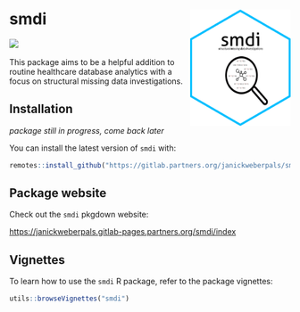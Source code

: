 # smdi <img src="./man/figures/smdi_hexagon.png" align="right" width="180"/>

[![](https://cranlogs.r-pkg.org/badges/smdi)](https://cran.rstudio.com/web/packages/smdi/index.html)

This package aims to be a helpful addition to routine healthcare database analytics with a focus on structural missing data investigations.


## Installation

*package still in progress, come back later*

You can install the latest version of `smdi` with:

```r
remotes::install_github("https://gitlab.partners.org/janickweberpals/smdi")
```

## Package website

Check out the `smdi` pkgdown website:

<https://janickweberpals.gitlab-pages.partners.org/smdi/index>

## Vignettes

To learn how to use the `smdi` R package, refer to the package vignettes:

```r
utils::browseVignettes("smdi")
```
